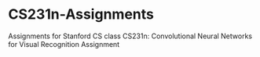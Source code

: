 # CS231n-Assignments
Assignments for Stanford CS class CS231n: Convolutional Neural Networks for Visual Recognition Assignment
